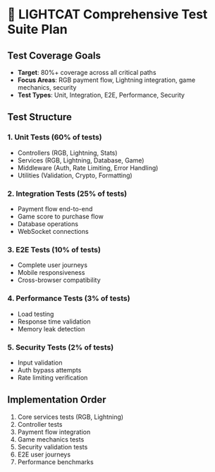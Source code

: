 # 🧪 LIGHTCAT Comprehensive Test Suite Plan

## Test Coverage Goals
- **Target**: 80%+ coverage across all critical paths
- **Focus Areas**: RGB payment flow, Lightning integration, game mechanics, security
- **Test Types**: Unit, Integration, E2E, Performance, Security

## Test Structure

### 1. Unit Tests (60% of tests)
- Controllers (RGB, Lightning, Stats)
- Services (RGB, Lightning, Database, Game)
- Middleware (Auth, Rate Limiting, Error Handling)
- Utilities (Validation, Crypto, Formatting)

### 2. Integration Tests (25% of tests)
- Payment flow end-to-end
- Game score to purchase flow
- Database operations
- WebSocket connections

### 3. E2E Tests (10% of tests)
- Complete user journeys
- Mobile responsiveness
- Cross-browser compatibility

### 4. Performance Tests (3% of tests)
- Load testing
- Response time validation
- Memory leak detection

### 5. Security Tests (2% of tests)
- Input validation
- Auth bypass attempts
- Rate limiting verification

## Implementation Order
1. Core services tests (RGB, Lightning)
2. Controller tests
3. Payment flow integration
4. Game mechanics tests
5. Security validation tests
6. E2E user journeys
7. Performance benchmarks